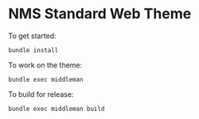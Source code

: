 NMS Standard Web Theme
===

To get started:
```
bundle install
```

To work on the theme:
```
bundle exec middleman
```

To build for release:
```
bundle exec middleman build
```
